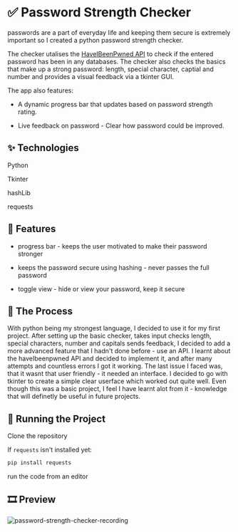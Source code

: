 # ✅ Password Strength Checker
passwords are a part of everyday life and keeping them secure is extremely important so I created a python password strength checker. 

The checker utalises the [HaveIBeenPwned API](https://haveibeenpwned.com/) to check if the entered password has been in any databases. The checker also checks the basics that make up a strong password: length, special character, captial and number and provides a visual feedback via a tkinter GUI.

The app also features:
- A dynamic progress bar that updates based on password strength rating.

- Live feedback on password - Clear how password could be improved.

## ✨ Technologies
Python

Tkinter

hashLib

requests

## 🚀 Features

- progress bar - keeps the user motivated to make their password stronger

- keeps the password secure using hashing - never passes the full password

- toggle view - hide or view your password, keep it secure 



## 📍 The Process
With python being my strongest language, I decided to use it for my first project. After setting up the basic checker, takes input checks length, special characters, number and capitals sends feedback, I decided to add a more advanced feature that I hadn't done before - use an API. I learnt about the haveIbeenpwned API and decided to implement it, and after many attempts and countless errors I got it working. The last issue I faced was, that it wasnt that user friendly - it needed an interface. I decided to go with tkinter to create a simple clear userface which worked out quite well. Even though this was a basic project, I feel I have learnt alot from it - knowledge that will definetly be useful in future projects.

## 🚦 Running the Project
Clone the repository

If `requests` isn't installed yet:

```bash
pip install requests
```
run the code from an editor

## 🎞️ Preview

![password-strength-checker-recording](https://github.com/user-attachments/assets/13d14566-f822-4820-be27-144777a172bb)


  
